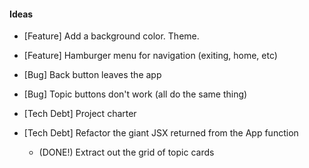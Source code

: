 

#### Ideas

- [Feature] Add a background color. Theme.
- [Feature] Hamburger menu for navigation (exiting, home, etc)

- [Bug] Back button leaves the app
- [Bug] Topic buttons don't work (all do the same thing)

- [Tech Debt] Project charter
- [Tech Debt] Refactor the giant JSX returned from the App function
  - (DONE!) Extract out the grid of topic cards
  
